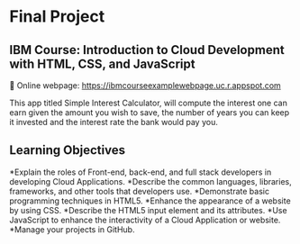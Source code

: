 # Final Project
## IBM Course: Introduction to Cloud Development with HTML, CSS, and JavaScript
🔗 Online webpage: https://ibmcourseexamplewebpage.uc.r.appspot.com

This app titled Simple Interest Calculator, will compute the interest one can earn given the amount you wish to save, the number of years you can keep it invested and the interest rate the bank would pay you.

## Learning Objectives
*Explain the roles of Front-end, back-end, and full stack developers in developing Cloud Applications.
*Describe the common languages, libraries, frameworks, and other tools that developers use.
*Demonstrate basic programming techniques in HTML5.
*Enhance the appearance of a website by using CSS.
*Describe the HTML5 input element and its attributes.
*Use JavaScript to enhance the interactivity of a Cloud Application or website.
*Manage your projects in GitHub.
